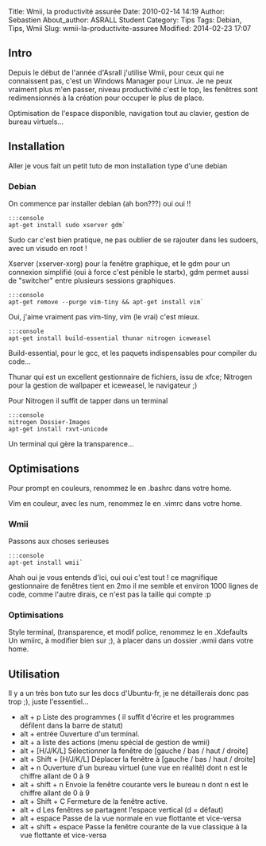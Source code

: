 Title: Wmii, la productivité assurée
Date: 2010-02-14 14:19
Author: Sebastien
About_author: ASRALL Student
Category: Tips
Tags: Debian, Tips, Wmii
Slug: wmii-la-productivite-assuree
Modified: 2014-02-23 17:07

## Intro

Depuis le début de l'année d'Asrall j'utilise Wmii, pour ceux qui ne connaissent pas, c'est un Windows Manager pour Linux. Je ne peux vraiment plus m'en passer, niveau productivité c'est le top, les fenêtres sont redimensionnés à la création pour occuper le plus de place.

Optimisation de l'espace disponible, navigation tout au clavier, gestion de bureau virtuels...

## Installation

Aller je vous fait un petit tuto de mon installation type d'une debian

### Debian

On commence par installer debian (ah bon???) oui oui !!

    :::console
    apt-get install sudo xserver gdm`

Sudo car c'est bien pratique, ne pas oublier de se rajouter dans les sudoers, avec un visudo en root !

Xserver (xserver-xorg) pour la fenêtre graphique, et le gdm pour un connexion simplifié (oui à force c'est pénible le startx), gdm permet aussi de "switcher" entre plusieurs sessions graphiques.

    :::console
    apt-get remove --purge vim-tiny && apt-get install vim`

Oui, j'aime vraiment pas vim-tiny, vim (le vrai) c'est mieux.

    :::console
    apt-get install build-essential thunar nitrogen iceweasel

Build-essential, pour le gcc, et les paquets indispensables pour compiler du code...

Thunar qui est un excellent gestionnaire de fichiers, issu de xfce; Nitrogen pour la gestion de wallpaper et iceweasel, le navigateur ;)

Pour Nitrogen il suffit de tapper dans un terminal

    :::console
    nitrogen Dossier-Images
    apt-get install rxvt-unicode

Un terminal qui gère la transparence...

## Optimisations

Pour prompt en couleurs, renommez le en .bashrc dans votre home.

Vim en couleur, avec les num, renommez le en .vimrc dans votre home.

### Wmii

Passons aux choses serieuses

    :::console
    apt-get install wmii`

Ahah oui je vous entends d'ici, oui oui c'est tout ! ce magnifique gestionnaire de fenêtres tient en 2mo il me semble et environ 1000 lignes de code, comme l'autre dirais, ce n'est pas la taille qui compte :p

### Optimisations

Style terminal, (transparence, et modif police, renommez le en .Xdefaults
Un wmiirc, à modifier bien sur ;), à placer dans un dossier .wmii dans votre home.

## Utilisation

Il y a un très bon tuto sur les docs d'Ubuntu-fr, je ne détaillerais donc pas trop ;), juste l'essentiel...

* alt + p Liste des programmes ( il suffit d'écrire et les programmes défilent dans la barre de statut)
* alt + entrée Ouverture d'un terminal.
* alt + a liste des actions (menu spécial de gestion de wmii)
* alt + [H/J/K/L] Sélectionner la fenêtre de [gauche / bas / haut / droite]
* alt + Shift + [H/J/K/L] Déplacer la fenêtre à [gauche / bas / haut / droite]
* alt + n Ouverture d'un bureau virtuel (une vue en réalité) dont n est le chiffre allant de 0 à 9
* alt + shift + n Envoie la fenêtre courante vers le bureau n dont n est le chiffre allant de 0 à 9
* alt + Shift + C Fermeture de la fenêtre active.
* alt + d Les fenêtres se partagent l'espace vertical (d = défaut)
* alt + espace Passe de la vue normale en vue flottante et vice-versa
* alt + shift + espace Passe la fenêtre courante de la vue classique à la vue flottante et vice-versa
